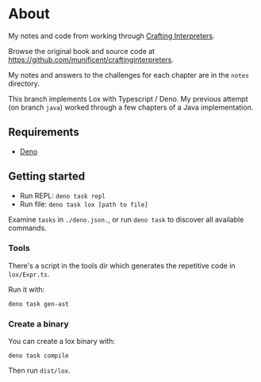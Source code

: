# About

My notes and code from working through [Crafting Interpreters](http://craftinginterpreters.com).

Browse the original book and source code at https://github.com/munificent/craftinginterpreters.

My notes and answers to the challenges for each chapter are in the `notes` directory.

This branch implements Lox with Typescript / Deno. My previous attempt (on branch `java`) worked through a few chapters of a Java implementation.

## Requirements

- [Deno](https://deno.land)

## Getting started

- Run REPL: `deno task repl`
- Run file: `deno task lox [path to file]`

Examine `tasks` in `./deno.json.`, or run `deno task` to discover all available commands.

### Tools

There's a script in the tools dir which generates the repetitive code in `lox/Expr.ts`.

Run it with:

```
deno task gen-ast
```

### Create a binary

You can create a lox binary with:

```
deno task compile
```

Then run `dist/lox`.
